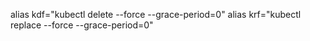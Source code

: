 
alias kdf="kubectl delete --force --grace-period=0"
alias krf="kubectl replace --force --grace-period=0"
